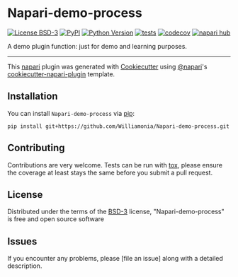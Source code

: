 # Napari-demo-process

[![License BSD-3](https://img.shields.io/pypi/l/Napari-demo-process.svg?color=green)](https://github.com/githubuser/Napari-demo-process/raw/main/LICENSE)
[![PyPI](https://img.shields.io/pypi/v/Napari-demo-process.svg?color=green)](https://pypi.org/project/Napari-demo-process)
[![Python Version](https://img.shields.io/pypi/pyversions/Napari-demo-process.svg?color=green)](https://python.org)
[![tests](https://github.com/githubuser/Napari-demo-process/workflows/tests/badge.svg)](https://github.com/githubuser/Napari-demo-process/actions)
[![codecov](https://codecov.io/gh/githubuser/Napari-demo-process/branch/main/graph/badge.svg)](https://codecov.io/gh/githubuser/Napari-demo-process)
[![napari hub](https://img.shields.io/endpoint?url=https://api.napari-hub.org/shields/Napari-demo-process)](https://napari-hub.org/plugins/Napari-demo-process)

A demo plugin function: just for demo  and learning purposes.

----------------------------------

This [napari] plugin was generated with [Cookiecutter] using [@napari]'s [cookiecutter-napari-plugin] template.

<!--
Don't miss the full getting started guide to set up your new package:
https://github.com/napari/cookiecutter-napari-plugin#getting-started

and review the napari docs for plugin developers:
https://napari.org/stable/plugins/index.html
-->

## Installation

You can install `Napari-demo-process` via [pip]:

    pip install git+https://github.com/Williamonia/Napari-demo-process.git




## Contributing

Contributions are very welcome. Tests can be run with [tox], please ensure
the coverage at least stays the same before you submit a pull request.

## License

Distributed under the terms of the [BSD-3] license,
"Napari-demo-process" is free and open source software

## Issues

If you encounter any problems, please [file an issue] along with a detailed description.

[napari]: https://github.com/napari/napari
[Cookiecutter]: https://github.com/audreyr/cookiecutter
[@napari]: https://github.com/napari
[MIT]: http://opensource.org/licenses/MIT
[BSD-3]: http://opensource.org/licenses/BSD-3-Clause
[GNU GPL v3.0]: http://www.gnu.org/licenses/gpl-3.0.txt
[GNU LGPL v3.0]: http://www.gnu.org/licenses/lgpl-3.0.txt
[Apache Software License 2.0]: http://www.apache.org/licenses/LICENSE-2.0
[Mozilla Public License 2.0]: https://www.mozilla.org/media/MPL/2.0/index.txt
[cookiecutter-napari-plugin]: https://github.com/napari/cookiecutter-napari-plugin

[napari]: https://github.com/napari/napari
[tox]: https://tox.readthedocs.io/en/latest/
[pip]: https://pypi.org/project/pip/
[PyPI]: https://pypi.org/
